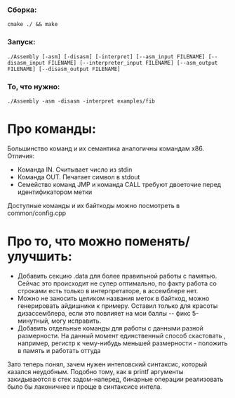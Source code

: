 ### Сборка:
```
cmake ./ && make
```

### Запуск:
```
./Assembly [-asm] [-disasm] [-interpret] [--asm_input FILENAME] [--disasm_input FILENAME] [--interpreter_input FILENAME] [--asm_output FILENAME] [--disasm_output FILENAME]
```

### То, что нужно:

```
./Assembly -asm -disasm -interpret examples/fib
```

# Про команды:
Большинство команд и их семантика аналогичны командам x86. Отличия:
- Команда IN. Считывает число из stdin
- Команда OUT. Печатает символ в stdout
- Семейство команд JMP и команда CALL требуют двоеточие перед идентификатором метки

Доступные команды и их байткоды можно посмотреть в common/config.cpp

# Про то, что можно поменять/улучшить:
- Добавить секцию .data для более правильной работы с памятью. Сейчас это происходит не супер оптимально, по факту работа со строками есть только в интерпретаторе, в ассемблере нет.
- Можно не заносить целиком названия меток в байткод, можно генерировать айдишники к примеру. Оставил только для красоты дизассемблера, если это повлияет на мои баллы -- фикс 5-минутный, могу исправить.
- Добавить отдельные команды для работы с данными разной размерности. На данный момент единственный способ скастовать , например, регистр к чему-нибудь меньшей размерности - положить в память и работать оттуда

Зато теперь понял, зачем нужен интеловский синтаксис, который казался неудобным. Подобно тому, как в printf аргументы закидываются в стек задом-наперед, бинарные операции реализовать было бы лаконичнее и проще в синтаксисе интела.